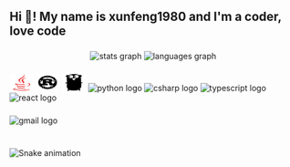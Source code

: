 <h2 align="left">Hi 👋! My name is xunfeng1980 and I'm a coder, love code </h2>

###

<div align="center">
  <img src="https://github-readme-stats.vercel.app/api?hide_title=false&hide_rank=false&show_icons=true&include_all_commits=true&count_private=true&disable_animations=false&theme=dracula&locale=en&hide_border=false&username=xunfeng1980" height="150" alt="stats graph"  />
  <img src="https://github-readme-stats.vercel.app/api/top-langs?locale=en&hide_title=false&layout=compact&card_width=320&langs_count=10&theme=dracula&hide_border=false&username=xunfeng1980" height="150" alt="languages graph"  />
</div>

###


###

<div align="left">
  <img src="https://raw.githubusercontent.com/devicons/devicon/v2.15.1/icons/java/java-plain.svg" height="30" width="42" alt="java logo"  />
  <img src="https://raw.githubusercontent.com/devicons/devicon/v2.15.1/icons/rust/rust-plain.svg" height="30" width="42" alt="rust logo"  />
  <img src="https://raw.githubusercontent.com/devicons/devicon/v2.15.1/icons/go/go-plain.svg" height="30" width="42" alt="go logo"  />
  <img src="https://cdn.jsdelivr.net/gh/devicons/devicon/icons/python/python-original.svg" height="30" width="42" alt="python logo"  />
  <img src="https://cdn.jsdelivr.net/gh/devicons/devicon/icons/csharp/csharp-original.svg" height="30" width="42" alt="csharp logo"  />
  <img src="https://cdn.jsdelivr.net/gh/devicons/devicon/icons/typescript/typescript-plain.svg" height="30" width="42" alt="typescript logo"  />
  <img src="https://cdn.jsdelivr.net/gh/devicons/devicon/icons/react/react-original.svg" height="30" width="42" alt="react logo"  />
</div>

###

<div align="left">
  <img src="https://img.shields.io/static/v1?message=Gmail&logo=gmail&label=&color=D14836&logoColor=white&labelColor=&style=for-the-badge" height="35" alt="gmail logo"  />
</div>

###

<br clear="both">

<img href="https://raw.githubusercontent.com/xunfeng1980/xunfeng1980/blob/output/github-contribution-grid-snake-dark.svg?palette=github-dark" alt="Snake animation" />

###
